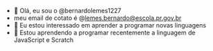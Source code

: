 - 👋 Olá, eu sou o @bernardolemes1227
- meu email de cotato é @lemes.bernardo@escola.pr.gov.br
- 👀 Eu estou interessado em aprender a programar novas linguagens
- 🌱 Estou aprendendo a programar recentemente a linguagem de JavaScript e Scratch

<!---
bernardolemes1227/bernardolemes1227 is a ✨ special ✨ repository because its `README.md` (this file) appears on your GitHub profile.
You can click the Preview link to take a look at your changes.
--->
